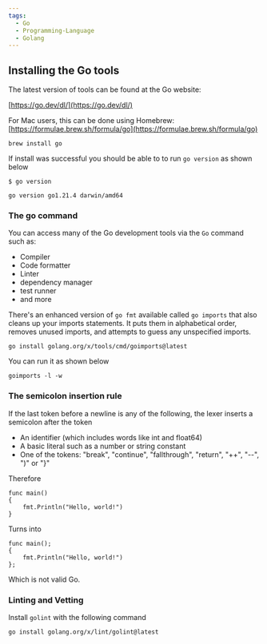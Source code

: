 ```yaml
---
tags:
  - Go
  - Programming-Language
  - Golang
---
```

## Installing the Go tools

The latest version of tools can be found at the Go website:

[https://go.dev/dl/](https://go.dev/dl/)

For Mac users, this can be done using Homebrew: [https://formulae.brew.sh/formula/go](https://formulae.brew.sh/formula/go)

```
brew install go
```

If install was successful you should be able to to run `go version` as shown below

```
$ go version

go version go1.21.4 darwin/amd64
```
### The go command

You can access many of the Go development tools via the `Go` command such as:
- Compiler
- Code formatter
- Linter
- dependency manager
- test runner
- and more

There's an enhanced version of `go fmt` available called `go imports` that also cleans up your imports statements. It puts them in alphabetical order, removes unused imports, and attempts to guess any unspecified imports.

```
go install golang.org/x/tools/cmd/goimports@latest
```

You can run it as shown below

```
goimports -l -w
```

### The semicolon insertion rule

If the last token before a newline is any of the following, the lexer inserts a semicolon after the token
- An identifier (which includes words like int and float64)
- A basic literal such as a number or string constant
- One of the tokens: "break", "continue", "fallthrough", "return", "++", "--", ")" or "}"

Therefore 

```
func main()
{
    fmt.Println("Hello, world!")
}
```

Turns into

```
func main();
{
    fmt.Println("Hello, world!")
};
```

Which is not valid Go.

### Linting and Vetting

Install `golint` with the following command

```
go install golang.org/x/lint/golint@latest
```
